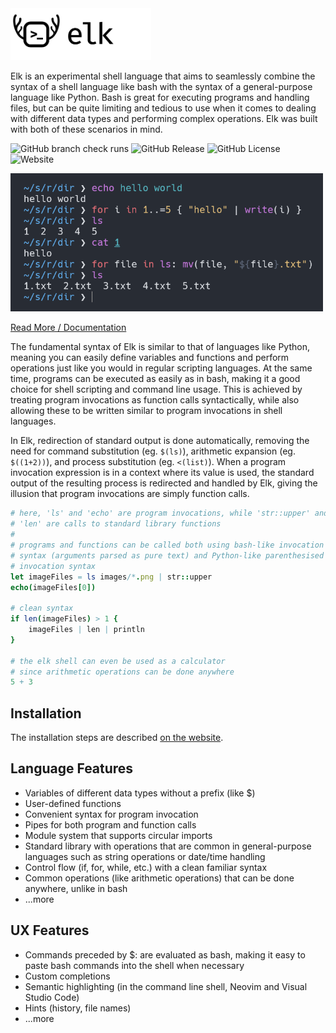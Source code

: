 <img src="res/logo.png" width="225">

Elk is an experimental shell language that aims to seamlessly combine the syntax of a shell language like bash with the
syntax of a general-purpose language like Python. Bash is great for executing programs and handling files, but can be
quite limiting and tedious to use when it comes to dealing with different data types and performing complex operations.
Elk was built with both of these scenarios in mind.

![GitHub branch check runs](https://img.shields.io/github/check-runs/PaddiM8/elk/main?label=tests)
![GitHub Release](https://img.shields.io/github/v/release/PaddiM8/elk)
![GitHub License](https://img.shields.io/github/license/PaddiM8/elk)
![Website](https://img.shields.io/website?url=https%3A%2F%2Felk.strct.net&up_message=elk.strct.net&label=docs&color=blue)

<img src="preview.png" width="500">

[Read More / Documentation](https://elk.strct.net)

The fundamental syntax of Elk is similar to that of languages like Python, meaning you can easily define variables
and functions and perform operations just like you would in regular scripting languages. At the same time, programs
can be executed as easily as in bash, making it a good choice for shell scripting and command line usage. This is
achieved by treating program invocations as function calls syntactically, while also allowing these to be written
similar to program invocations in shell languages.

In Elk, redirection of standard output is done automatically, removing the need for command substitution (eg. `$(ls)`),
arithmetic expansion (eg. `$((1+2))`), and process substitution (eg. `<(list)`). When a program invocation expression
is in a context where its value is used, the standard output of the resulting process is redirected and handled by Elk,
giving the illusion that program invocations are simply function calls.

```nim
# here, 'ls' and 'echo' are program invocations, while 'str::upper' and 
# 'len' are calls to standard library functions
#
# programs and functions can be called both using bash-like invocation
# syntax (arguments parsed as pure text) and Python-like parenthesised
# invocation syntax
let imageFiles = ls images/*.png | str::upper
echo(imageFiles[0])

# clean syntax
if len(imageFiles) > 1 {
    imageFiles | len | println
}

# the elk shell can even be used as a calculator
# since arithmetic operations can be done anywhere
5 + 3
```

## Installation

The installation steps are described [on the website](https://elk.strct.net/getting-started/installation.html).

## Language Features

* Variables of different data types without a prefix (like $)
* User-defined functions
* Convenient syntax for program invocation
* Pipes for both program and function calls
* Module system that supports circular imports
* Standard library with operations that are common in general-purpose languages such as string operations or date/time handling
* Control flow (if, for, while, etc.) with a clean familiar syntax
* Common operations (like arithmetic operations) that can be done anywhere, unlike in bash
* ...more

## UX Features

* Commands preceded by $: are evaluated as bash, making it easy to paste bash commands into the shell when necessary
* Custom completions
* Semantic highlighting (in the command line shell, Neovim and Visual Studio Code)
* Hints (history, file names)
* ...more
